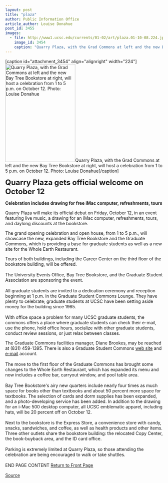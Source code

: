 ```yaml
---
layout: post
title: "plaza"
author: Public Information Office
article_author: Louise Donahue
post_id: 3455
images:
  - file: http://www1.ucsc.edu/currents/01-02/art/plaza.01-10-08.224.jpg
    image_id: 3454
    caption: "Quarry Plaza, with the Grad Commons at left and the new Bay Tree Bookstore at right, will host a celebration from 1 to 5 p.m. on October 12. Photo: Louise Donahue"
---
```


[caption id="attachment_3454" align="alignright" width="224"]<a href="http://dev-ucsc-news.pantheonsite.io/wp-content/uploads/2001/10/plaza.01-10-08.224.jpg"><img class="size-full wp-image-3454" src="http://dev-ucsc-news.pantheonsite.io/wp-content/uploads/2001/10/plaza.01-10-08.224.jpg" alt="Quarry Plaza, with the Grad Commons at left and the new Bay Tree Bookstore at right, will host a celebration from 1 to 5 p.m. on October 12. Photo: Louise Donahue" width="224" height="313" /></a>Quarry Plaza, with the Grad Commons at left and the new Bay Tree Bookstore at right, will host a celebration from 1 to 5 p.m. on October 12. Photo: Louise Donahue[/caption]
<p>
  <font size="5"><b>Quarry Plaza gets official welcome on October 12</b></font>
</p>
<p>
  <b>Celebration includes drawing for free iMac computer, refreshments, tours</b>
</p>
<p>
  Quarry Plaza will make its official debut on Friday, October 12, in an event featuring live music, a drawing for an iMac computer, refreshments, tours, and daylong discounts at the bookstore.
</p>The grand opening celebration and open house, from 1 to 5 p.m., will showcase the new, expanded Bay Tree Bookstore and the Graduate Commons, which is providing a base for graduate students as well as a new site for the Whole Earth Restaurant.
<p>
  Tours of both buildings, including the Career Center on the third floor of the bookstore building, will be offered.<br>
  <br>
  The University Events Office, Bay Tree Bookstore, and the Graduate Student Association are sponsoring the event.<br>
  <br>
  All graduate students are invited to a dedication ceremony and reception beginning at 1 p.m. in the Graduate Student Commons Lounge. They have plenty to celebrate; graduate students at UCSC have been setting aside money for the building since 1965.<br>
  <br>
  With office space a problem for many UCSC graduate students, the commons offers a place where graduate students can check their e-mail, use the phone, hold office hours, socialize with other graduate students, conduct review sessions, or just relax between classes.
</p>
<p>
  The Graduate Commons facilities manager, Diane Brookes, may be reached at (831) 459-1395. There is also a Graduate Student Commons <a href="http://www2.ucsc.edu/gradcommons/">web site</a> and <a href="mailto:gradcommons@cats.ucsc.edu">e-mail</a> account.<br>
  <br>
  The move to the first floor of the Graduate Commons has brought some changes to the Whole Earth Restaurant, which has expanded its menu and now includes a coffee bar, carryout window, and pool table area.<br>
  <br>
  Bay Tree Bookstore's airy new quarters include nearly four times as much space for books other than textbooks and about 50 percent more space for textbooks. The selection of cards and dorm supplies has been expanded, and a photo-developing service has been added. In addition to the drawing for an i-Mac 500 desktop computer, all UCSC emblematic apparel, including hats, will be 20 percent off on October 12.<br>
  <br>
  Next to the bookstore is the Express Store, a convenience store with candy, snacks, sandwiches, and coffee, as well as health products and other items. Three other outlets share the bookstore building: the relocated Copy Center, the book-buyback area, and the ID card office.<br>
  <br>
  Parking is extremely limited at Quarry Plaza, so those attending the celebration are being encouraged to walk or take shuttles.<br>
  <br>
  END PAGE CONTENT <a href="../../index.html">Return to Front Page</a> <img align="bottom" alt=" " border="0" height="1" src="../../images/trans.gif" width="385">
</p>
<p><a href="http://www1.ucsc.edu/currents/01-02/10-08/plaza.html" title="Permalink to plaza">Source</a></p>
